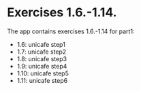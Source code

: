 # Exercises 1.6.-1.14.

The app contains exercises 1.6.-1.14 for part1:
- 1.6: unicafe step1
- 1.7: unicafe step2
- 1.8: unicafe step3
- 1.9: unicafe step4
- 1.10: unicafe step5
- 1.11: unicafe step6

